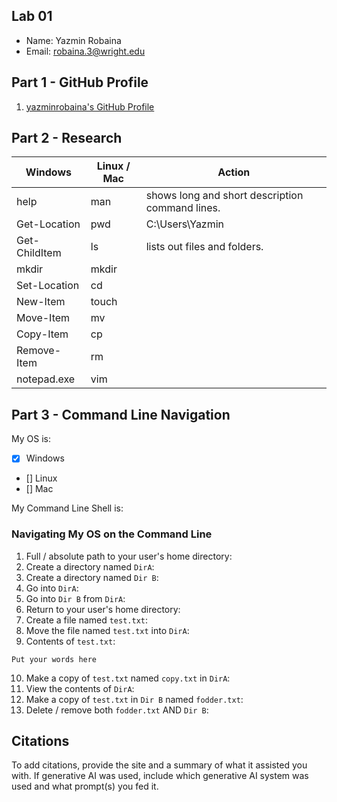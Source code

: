 ## Lab 01

- Name: Yazmin Robaina
- Email: robaina.3@wright.edu

## Part 1 - GitHub Profile

1. [yazminrobaina's GitHub Profile](FIXTHISURL-https://github.com/yazminrobaina)

## Part 2 - Research

| Windows      | Linux / Mac | Action                                                 |
| ---          | ---         | ---                                                    |
| help         | man         |  shows long and short description command lines.       |
| Get-Location | pwd         |  C:\Users\Yazmin                                       |
| Get-ChildItem| ls          |  lists out files and folders.                          |
| mkdir        | mkdir       |                                                        |
| Set-Location | cd          |                                                        |
| New-Item     | touch       |                                                        |
| Move-Item    | mv          |                                                        |
| Copy-Item    | cp          |                                                        |
| Remove-Item  | rm          |                                                        |
| notepad.exe  | vim         |                                                        |  

## Part 3 - Command Line Navigation

My OS is:
- [x] Windows
- [] Linux
- [] Mac

My Command Line Shell is: 

### Navigating My OS on the Command Line

1. Full / absolute path to your user's home directory:
2. Create a directory named `DirA`:
3. Create a directory named `Dir B`:
4. Go into `DirA`:
5. Go into `Dir B` from `DirA`:
6. Return to your user's home directory:
7. Create a file named `test.txt`:
8. Move the file named `test.txt` into `DirA`:
9. Contents of `test.txt`:
```
Put your words here
```
10. Make a copy of `test.txt` named `copy.txt` in `DirA`:
11. View the contents of `DirA`: 
12. Make a copy of `test.txt` in `Dir B` named `fodder.txt`:
13. Delete / remove both `fodder.txt` AND `Dir B`:

## Citations

To add citations, provide the site and a summary of what it assisted you with.  If generative AI was used, include which generative AI system was used and what prompt(s) you fed it.
